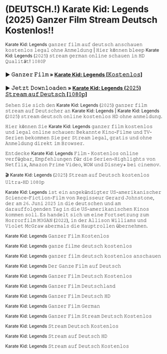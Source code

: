 # (DEUTSCH.!) Karate Kid: Legends (2025) Ganzer Film Stream Deutsch Kostenlos!!

Karate Kid: Legends 𝚐𝚊𝚗𝚣𝚎𝚛 𝚏𝚒𝚕𝚖 𝚊𝚞𝚏 𝚍𝚎𝚞𝚝𝚜𝚌𝚑 𝚊𝚗𝚜𝚌𝚑𝚊𝚞𝚎𝚗 𝚔𝚘𝚜𝚝𝚎𝚗𝚕𝚘𝚜 𝚕𝚎𝚐𝚊𝚕 𝚘𝚑𝚗𝚎 𝙰𝚗𝚖𝚎𝚕𝚍𝚞𝚗𝚐 | 𝙷𝚒𝚎𝚛 𝚔ö𝚗𝚗𝚎𝚗 𝚋𝚕𝚎𝚎𝚙 Karate Kid: Legends (𝟸𝟶𝟸𝟻) 𝚜𝚝𝚛𝚎𝚊𝚖 𝚐𝚎𝚛𝚖𝚊𝚗 𝚘𝚗𝚕𝚒𝚗𝚎 𝚜𝚌𝚑𝚊𝚞𝚎𝚗 𝚒𝚗 𝙷𝙳 𝚀𝚞𝚊𝚕𝚒𝚝ä𝚝! 𝟷𝟶𝟾𝟶𝙿

### ▶️ 𝙶𝚊𝚗𝚣𝚎𝚛 𝙵𝚒𝚕𝚖 » [Karate Kid: Legends [𝙺𝚘𝚜𝚝𝚎𝚗𝚕𝚘𝚜]](https://t.co/D48uTBBaTK)

### ▶️ 𝙹𝚎𝚝𝚣𝚝 𝙳𝚘𝚠𝚗𝚕𝚘𝚊𝚍𝚎𝚗 » [Karate Kid: Legends (𝟸𝟶𝟸𝟻) 𝚂𝚝𝚛𝚎𝚊𝚖 𝚊𝚞𝚏 𝙳𝚎𝚞𝚝𝚜𝚌𝚑 [𝟷𝟶𝟾𝟶𝚙]](https://t.co/D48uTBBaTK)

𝚂𝚎𝚑𝚎𝚗 𝚂𝚒𝚎 𝚜𝚒𝚌𝚑 𝚍𝚎𝚗 Karate Kid: Legends (𝟸𝟶𝟸𝟻) 𝚐𝚊𝚗𝚣𝚎𝚛 𝚏𝚒𝚕𝚖 𝚜𝚝𝚛𝚎𝚊𝚖 𝚊𝚞𝚏 𝙳𝚎𝚞𝚝𝚜𝚌𝚑𝚎𝚛 𝚊𝚗 Karate Kid: Legends | Karate Kid: Legends (𝟸𝟶𝟸𝟻) 𝚜𝚝𝚛𝚎𝚊𝚖 𝚍𝚎𝚞𝚝𝚜𝚌𝚑 𝚘𝚗𝚕𝚒𝚗𝚎 𝚔𝚘𝚜𝚝𝚎𝚗𝚕𝚘𝚜 𝙷𝙳 𝚘𝚑𝚗𝚎 𝚊𝚗𝚖𝚎𝚕𝚍𝚞𝚗𝚐.

𝙷𝚒𝚎𝚛 𝚔ö𝚗𝚗𝚎𝚗 𝚂𝚒𝚎 Karate Kid: Legends 𝚐𝚊𝚗𝚣𝚎𝚛 𝚏𝚒𝚕𝚖 𝚔𝚘𝚜𝚝𝚎𝚗𝚕𝚘𝚜 𝚞𝚗𝚍 𝚕𝚎𝚐𝚊𝚕 𝚘𝚗𝚕𝚒𝚗𝚎 𝚜𝚌𝚑𝚊𝚞𝚎𝚗: 𝙱𝚎𝚔𝚊𝚗𝚗𝚝𝚎 𝙺𝚒𝚗𝚘-𝙵𝚒𝚕𝚖𝚎 𝚞𝚗𝚍 𝚃𝚅-𝚂𝚎𝚛𝚒𝚎𝚗 𝚋𝚎𝚔𝚘𝚖𝚖𝚎𝚗 𝚂𝚒𝚎 𝚙𝚎𝚛 𝚂𝚝𝚛𝚎𝚊𝚖 𝚕𝚎𝚐𝚊𝚕, 𝚐𝚛𝚊𝚝𝚒𝚜 𝚞𝚗𝚍 𝚘𝚑𝚗𝚎 𝙰𝚗𝚖𝚎𝚕𝚍𝚞𝚗𝚐 𝚍𝚒𝚛𝚎𝚔𝚝 𝚒𝚖 𝙱𝚛𝚘𝚠𝚜𝚎𝚛.

𝙴𝚗𝚝𝚍𝚎𝚌𝚔𝚎 Karate Kid: Legends 𝙵𝚒𝚕𝚖 - 𝙺𝚘𝚜𝚝𝚎𝚗𝚕𝚘𝚜 𝚘𝚗𝚕𝚒𝚗𝚎 𝚟𝚎𝚛𝚏ü𝚐𝚋𝚊𝚛, 𝙴𝚖𝚙𝚏𝚎𝚑𝚕𝚞𝚗𝚐𝚎𝚗 𝚏ü𝚛 𝚍𝚒𝚎 𝚂𝚎𝚛𝚒𝚎𝚗-𝙷𝚒𝚐𝚑𝚕𝚒𝚐𝚑𝚝𝚜 𝚟𝚘𝚗 𝙽𝚎𝚝𝚏𝚕𝚒𝚡, 𝙰𝚖𝚊𝚣𝚘𝚗 𝙿𝚛𝚒𝚖𝚎 𝚅𝚒𝚍𝚎𝚘, 𝚆𝙾𝚆 𝚞𝚗𝚍 𝙳𝚒𝚜𝚗𝚎𝚢+ 𝚋𝚎𝚒 𝚌𝚒𝚗𝚎𝚖𝚘𝚟.

🎬 Karate Kid: Legends (𝟸𝟶𝟸𝟻) 𝚂𝚝𝚛𝚎𝚊𝚖 𝚊𝚞𝚏 𝙳𝚎𝚞𝚝𝚜𝚌𝚑 𝚔𝚘𝚜𝚝𝚎𝚗𝚕𝚘𝚜 𝚄𝚕𝚝𝚛𝚊-𝙷𝙳 𝟷𝟶𝟾𝟶𝚙

Karate Kid: Legends 𝚒𝚜𝚝 𝚎𝚒𝚗 𝚊𝚗𝚐𝚎𝚔ü𝚗𝚍𝚒𝚐𝚝𝚎𝚛 𝚄𝚂-𝚊𝚖𝚎𝚛𝚒𝚔𝚊𝚗𝚒𝚜𝚌𝚑𝚎𝚛 𝚂𝚌𝚒𝚎𝚗𝚌𝚎-𝙵𝚒𝚌𝚝𝚒𝚘𝚗-𝙵𝚒𝚕𝚖 𝚟𝚘𝚗 𝚁𝚎𝚐𝚒𝚜𝚜𝚎𝚞𝚛 𝙶𝚎𝚛𝚊𝚛𝚍 𝙹𝚘𝚑𝚗𝚜𝚝𝚘𝚗𝚎, 𝚍𝚎𝚛 𝚊𝚖 𝟸𝟼. 𝙹𝚞𝚗𝚒 𝟸𝟶𝟸𝟻 𝚒𝚗 𝚍𝚒𝚎 𝚍𝚎𝚞𝚝𝚜𝚌𝚑𝚎𝚗 𝚞𝚗𝚍 𝚊𝚖 𝚍𝚊𝚛𝚊𝚞𝚏𝚏𝚘𝚕𝚐𝚎𝚗𝚍𝚎𝚗 𝚃𝚊𝚐 𝚒𝚗 𝚍𝚒𝚎 𝚄𝚂-𝚊𝚖𝚎𝚛𝚒𝚔𝚊𝚗𝚒𝚜𝚌𝚑𝚎𝚗 𝙺𝚒𝚗𝚘𝚜 𝚔𝚘𝚖𝚖𝚎𝚗 𝚜𝚘𝚕𝚕. 𝙴𝚜 𝚑𝚊𝚗𝚍𝚎𝚕𝚝 𝚜𝚒𝚌𝚑 𝚞𝚖 𝚎𝚒𝚗𝚎 𝙵𝚘𝚛𝚝𝚜𝚎𝚝𝚣𝚞𝚗𝚐 𝚣𝚞𝚖 𝙷𝚘𝚛𝚛𝚘𝚛𝚏𝚒𝚕𝚖 𝙼𝟹𝙶𝙰𝙽 (𝟸𝟶𝟸𝟸), 𝚒𝚗 𝚍𝚎𝚛 𝙰𝚕𝚕𝚒𝚜𝚘𝚗 𝚆𝚒𝚕𝚕𝚒𝚊𝚖𝚜 𝚞𝚗𝚍 𝚅𝚒𝚘𝚕𝚎𝚝 𝙼𝚌𝙶𝚛𝚊𝚠 𝚊𝚋𝚎𝚛𝚖𝚊𝚕𝚜 𝚍𝚒𝚎 𝙷𝚊𝚞𝚙𝚝𝚛𝚘𝚕𝚕𝚎𝚗 ü𝚋𝚎𝚛𝚗𝚎𝚑𝚖𝚎𝚗.

Karate Kid: Legends 𝙶𝚊𝚗𝚣𝚎𝚛 𝙵𝚒𝚕𝚖 𝙺𝚘𝚜𝚝𝚎𝚗𝚕𝚘𝚜

Karate Kid: Legends 𝚐𝚊𝚗𝚣𝚎 𝚏𝚒𝚕𝚖𝚎 𝚍𝚎𝚞𝚝𝚜𝚌𝚑 𝚔𝚘𝚜𝚝𝚎𝚗𝚕𝚘𝚜

Karate Kid: Legends 𝚐𝚊𝚗𝚣𝚎𝚛 𝚏𝚒𝚕𝚖 𝚍𝚎𝚞𝚝𝚜𝚌𝚑 𝚔𝚘𝚜𝚝𝚎𝚗𝚕𝚘𝚜 𝚊𝚗𝚜𝚌𝚑𝚊𝚞𝚎𝚗

Karate Kid: Legends 𝙳𝚎𝚛 𝙶𝚊𝚗𝚣𝚎 𝙵𝚒𝚕𝚖 𝚊𝚞𝚏 𝙳𝚎𝚞𝚝𝚜𝚌𝚑

Karate Kid: Legends 𝙶𝚊𝚗𝚣𝚎𝚛 𝙵𝚒𝚕𝚖 𝙳𝚎𝚞𝚝𝚜𝚌𝚑 𝙺𝚘𝚜𝚝𝚎𝚗𝚕𝚘𝚜

Karate Kid: Legends 𝙶𝚊𝚗𝚣𝚎𝚛 𝙵𝚒𝚕𝚖 𝙳𝚎𝚞𝚝𝚜𝚌𝚑𝚕𝚊𝚗𝚍

Karate Kid: Legends 𝙶𝚊𝚗𝚣𝚎𝚛 𝙵𝚒𝚕𝚖 𝙳𝚎𝚞𝚝𝚜𝚌𝚑 𝙷𝙳

Karate Kid: Legends 𝙶𝚊𝚗𝚣𝚎𝚛 𝙵𝚒𝚕𝚖 𝙶𝚎𝚛𝚖𝚊𝚗

Karate Kid: Legends 𝙶𝚊𝚗𝚣𝚎𝚛 𝙵𝚒𝚕𝚖 𝚂𝚝𝚛𝚎𝚊𝚖 𝙳𝚎𝚞𝚝𝚜𝚌𝚑 𝙺𝚘𝚜𝚝𝚎𝚗𝚕𝚘𝚜

Karate Kid: Legends 𝚂𝚝𝚛𝚎𝚊𝚖 𝙳𝚎𝚞𝚝𝚜𝚌𝚑 𝙺𝚘𝚜𝚝𝚎𝚗𝚕𝚘𝚜

Karate Kid: Legends 𝚂𝚝𝚛𝚎𝚊𝚖 𝚊𝚞𝚏 𝙳𝚎𝚞𝚝𝚜𝚌𝚑 𝙷𝙳

Karate Kid: Legends 𝚂𝚝𝚛𝚎𝚊𝚖 𝚊𝚞𝚏 𝙳𝚎𝚞𝚝𝚜𝚌𝚑 𝙺𝚘𝚜𝚝𝚎𝚗𝚕𝚘𝚜

